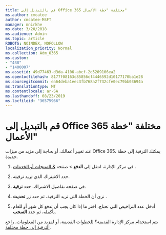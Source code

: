 ```yaml
---
title: قم بالتبديل إلى Office 365 مختلفة "خطة الأعمال"
ms.author: cmcatee
author: cmcatee-MSFT
manager: mnirkhe
ms.date: 3/20/2018
ms.audience: Admin
ms.topic: article
ROBOTS: NOINDEX, NOFOLLOW
localization_priority: Normal
ms.collection: Adm_O365
ms.custom:
- "438"
- "1400007"
ms.assetid: 49d77463-d3da-4106-abcf-2d5209106ea2
ms.openlocfilehash: 8177f08163c85856cf4446592d10177170ba1e28
ms.sourcegitcommit: ea64deba1eec3fb768a2f732cfe0ec79bb03694a
ms.translationtype: MT
ms.contentlocale: ar-SA
ms.lasthandoff: 08/23/2019
ms.locfileid: "36575966"
---
```

# <a name="switch-to-a-different-office-365-for-business-plan"></a>قم بالتبديل إلى Office 365 مختلفة "خطة الأعمال"

عند تغيير أعمالك، أو بحاجة إلى مزيد من ميزات Office 365، يمكنك الترقية إلى خطة جديدة.
  
1. في مركز الإدارة، انتقل إلى **الدفع** \> صفحة [& المنتجات أو الخدمات](https://go.microsoft.com/fwlink/p/?linkid=842054) .

2. حدد الاشتراك الذي تريد ترقيته.

3. في صفحة تفاصيل الاشتراك، حدد **ترقية**.

4. نرى أن الخطة التي تريد الترقية، ثم حدد زر **تحديث** .

5. أدخل عدد التراخيص التي تحتاج، اختر ما إذا كان يجب أن تدفع كل شهر أو للعام بأكمله، ثم حدد **السحب**.
   
يتم استخدام مركز الإدارة القديمة؟ للخطوات القديمة، أو لمزيد من المعلومات، راجع [الترقية إلى خطة مختلفة](https://docs.microsoft.com/office365/admin/subscriptions-and-billing/upgrade-to-different-plan).  